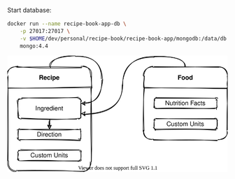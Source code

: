 

Start database:
```sh
docker run --name recipe-book-app-db \
    -p 27017:27017 \
    -v $HOME/dev/personal/recipe-book/recipe-book-app/mongodb:/data/db \
    mongo:4.4
```

![data-model](./data-model.svg)
